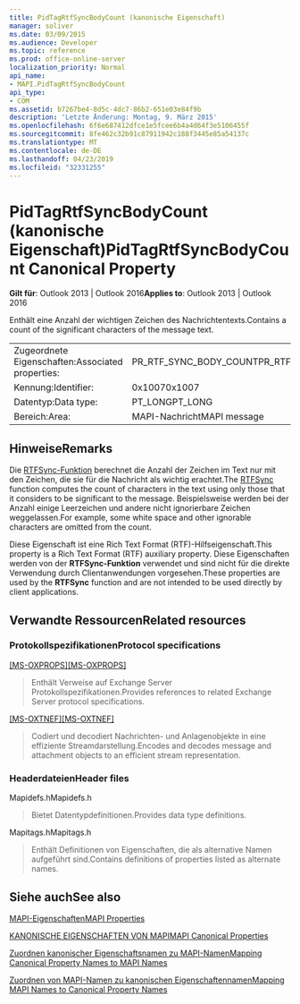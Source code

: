 ```yaml
---
title: PidTagRtfSyncBodyCount (kanonische Eigenschaft)
manager: soliver
ms.date: 03/09/2015
ms.audience: Developer
ms.topic: reference
ms.prod: office-online-server
localization_priority: Normal
api_name:
- MAPI.PidTagRtfSyncBodyCount
api_type:
- COM
ms.assetid: b7267be4-8d5c-4dc7-86b2-651e03e84f9b
description: 'Letzte Änderung: Montag, 9. März 2015'
ms.openlocfilehash: 6f6e687412dfce1e5fcee6b4a4d64f3e5106455f
ms.sourcegitcommit: 8fe462c32b91c87911942c188f3445e85a54137c
ms.translationtype: MT
ms.contentlocale: de-DE
ms.lasthandoff: 04/23/2019
ms.locfileid: "32331255"
---
```

# <a name="pidtagrtfsyncbodycount-canonical-property"></a><span data-ttu-id="b2c3c-103">PidTagRtfSyncBodyCount (kanonische Eigenschaft)</span><span class="sxs-lookup"><span data-stu-id="b2c3c-103">PidTagRtfSyncBodyCount Canonical Property</span></span>

  
  
<span data-ttu-id="b2c3c-104">**Gilt für**: Outlook 2013 | Outlook 2016</span><span class="sxs-lookup"><span data-stu-id="b2c3c-104">**Applies to**: Outlook 2013 | Outlook 2016</span></span> 
  
<span data-ttu-id="b2c3c-105">Enthält eine Anzahl der wichtigen Zeichen des Nachrichtentexts.</span><span class="sxs-lookup"><span data-stu-id="b2c3c-105">Contains a count of the significant characters of the message text.</span></span>
  
|||
|:-----|:-----|
|<span data-ttu-id="b2c3c-106">Zugeordnete Eigenschaften:</span><span class="sxs-lookup"><span data-stu-id="b2c3c-106">Associated properties:</span></span>  <br/> |<span data-ttu-id="b2c3c-107">PR_RTF_SYNC_BODY_COUNT</span><span class="sxs-lookup"><span data-stu-id="b2c3c-107">PR_RTF_SYNC_BODY_COUNT</span></span>  <br/> |
|<span data-ttu-id="b2c3c-108">Kennung:</span><span class="sxs-lookup"><span data-stu-id="b2c3c-108">Identifier:</span></span>  <br/> |<span data-ttu-id="b2c3c-109">0x1007</span><span class="sxs-lookup"><span data-stu-id="b2c3c-109">0x1007</span></span>  <br/> |
|<span data-ttu-id="b2c3c-110">Datentyp:</span><span class="sxs-lookup"><span data-stu-id="b2c3c-110">Data type:</span></span>  <br/> |<span data-ttu-id="b2c3c-111">PT_LONG</span><span class="sxs-lookup"><span data-stu-id="b2c3c-111">PT_LONG</span></span>  <br/> |
|<span data-ttu-id="b2c3c-112">Bereich:</span><span class="sxs-lookup"><span data-stu-id="b2c3c-112">Area:</span></span>  <br/> |<span data-ttu-id="b2c3c-113">MAPI-Nachricht</span><span class="sxs-lookup"><span data-stu-id="b2c3c-113">MAPI message</span></span>  <br/> |
   
## <a name="remarks"></a><span data-ttu-id="b2c3c-114">Hinweise</span><span class="sxs-lookup"><span data-stu-id="b2c3c-114">Remarks</span></span>

<span data-ttu-id="b2c3c-115">Die [RTFSync-Funktion](rtfsync.md) berechnet die Anzahl der Zeichen im Text nur mit den Zeichen, die sie für die Nachricht als wichtig erachtet.</span><span class="sxs-lookup"><span data-stu-id="b2c3c-115">The [RTFSync](rtfsync.md) function computes the count of characters in the text using only those that it considers to be significant to the message.</span></span> <span data-ttu-id="b2c3c-116">Beispielsweise werden bei der Anzahl einige Leerzeichen und andere nicht ignorierbare Zeichen weggelassen.</span><span class="sxs-lookup"><span data-stu-id="b2c3c-116">For example, some white space and other ignorable characters are omitted from the count.</span></span> 
  
<span data-ttu-id="b2c3c-117">Diese Eigenschaft ist eine Rich Text Format (RTF)-Hilfseigenschaft.</span><span class="sxs-lookup"><span data-stu-id="b2c3c-117">This property is a Rich Text Format (RTF) auxiliary property.</span></span> <span data-ttu-id="b2c3c-118">Diese Eigenschaften werden von der **RTFSync-Funktion** verwendet und sind nicht für die direkte Verwendung durch Clientanwendungen vorgesehen.</span><span class="sxs-lookup"><span data-stu-id="b2c3c-118">These properties are used by the **RTFSync** function and are not intended to be used directly by client applications.</span></span> 
  
## <a name="related-resources"></a><span data-ttu-id="b2c3c-119">Verwandte Ressourcen</span><span class="sxs-lookup"><span data-stu-id="b2c3c-119">Related resources</span></span>

### <a name="protocol-specifications"></a><span data-ttu-id="b2c3c-120">Protokollspezifikationen</span><span class="sxs-lookup"><span data-stu-id="b2c3c-120">Protocol specifications</span></span>

<span data-ttu-id="b2c3c-121">[[MS-OXPROPS]](https://msdn.microsoft.com/library/f6ab1613-aefe-447d-a49c-18217230b148%28Office.15%29.aspx)</span><span class="sxs-lookup"><span data-stu-id="b2c3c-121">[[MS-OXPROPS]](https://msdn.microsoft.com/library/f6ab1613-aefe-447d-a49c-18217230b148%28Office.15%29.aspx)</span></span>
  
> <span data-ttu-id="b2c3c-122">Enthält Verweise auf Exchange Server Protokollspezifikationen.</span><span class="sxs-lookup"><span data-stu-id="b2c3c-122">Provides references to related Exchange Server protocol specifications.</span></span>
    
<span data-ttu-id="b2c3c-123">[[MS-OXTNEF]](https://msdn.microsoft.com/library/1f0544d7-30b7-4194-b58f-adc82f3763bb%28Office.15%29.aspx)</span><span class="sxs-lookup"><span data-stu-id="b2c3c-123">[[MS-OXTNEF]](https://msdn.microsoft.com/library/1f0544d7-30b7-4194-b58f-adc82f3763bb%28Office.15%29.aspx)</span></span>
  
> <span data-ttu-id="b2c3c-124">Codiert und decodiert Nachrichten- und Anlagenobjekte in eine effiziente Streamdarstellung.</span><span class="sxs-lookup"><span data-stu-id="b2c3c-124">Encodes and decodes message and attachment objects to an efficient stream representation.</span></span>
    
### <a name="header-files"></a><span data-ttu-id="b2c3c-125">Headerdateien</span><span class="sxs-lookup"><span data-stu-id="b2c3c-125">Header files</span></span>

<span data-ttu-id="b2c3c-126">Mapidefs.h</span><span class="sxs-lookup"><span data-stu-id="b2c3c-126">Mapidefs.h</span></span>
  
> <span data-ttu-id="b2c3c-127">Bietet Datentypdefinitionen.</span><span class="sxs-lookup"><span data-stu-id="b2c3c-127">Provides data type definitions.</span></span>
    
<span data-ttu-id="b2c3c-128">Mapitags.h</span><span class="sxs-lookup"><span data-stu-id="b2c3c-128">Mapitags.h</span></span>
  
> <span data-ttu-id="b2c3c-129">Enthält Definitionen von Eigenschaften, die als alternative Namen aufgeführt sind.</span><span class="sxs-lookup"><span data-stu-id="b2c3c-129">Contains definitions of properties listed as alternate names.</span></span>
    
## <a name="see-also"></a><span data-ttu-id="b2c3c-130">Siehe auch</span><span class="sxs-lookup"><span data-stu-id="b2c3c-130">See also</span></span>



[<span data-ttu-id="b2c3c-131">MAPI-Eigenschaften</span><span class="sxs-lookup"><span data-stu-id="b2c3c-131">MAPI Properties</span></span>](mapi-properties.md)
  
[<span data-ttu-id="b2c3c-132">KANONISCHE EIGENSCHAFTEN VON MAPI</span><span class="sxs-lookup"><span data-stu-id="b2c3c-132">MAPI Canonical Properties</span></span>](mapi-canonical-properties.md)
  
[<span data-ttu-id="b2c3c-133">Zuordnen kanonischer Eigenschaftsnamen zu MAPI-Namen</span><span class="sxs-lookup"><span data-stu-id="b2c3c-133">Mapping Canonical Property Names to MAPI Names</span></span>](mapping-canonical-property-names-to-mapi-names.md)
  
[<span data-ttu-id="b2c3c-134">Zuordnen von MAPI-Namen zu kanonischen Eigenschaftennamen</span><span class="sxs-lookup"><span data-stu-id="b2c3c-134">Mapping MAPI Names to Canonical Property Names</span></span>](mapping-mapi-names-to-canonical-property-names.md)

